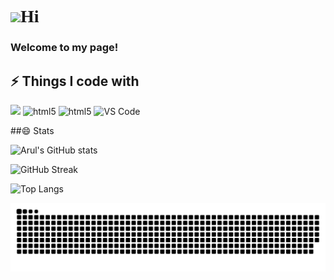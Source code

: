 <h1 style="font-family:cursive"><img src="https://c.tenor.com/xSI1Z0OAJQYAAAAi/smiling-face-with-halo-joypixels.gif" width="30"/>Hi</h1>
<h3>Welcome to my page!</h3> 

## ⚡ Things I code with

<p>
  <img  src="https://img.shields.io/badge/-C-13aa52?style=flat-square&logo=C&logoColor=white" />
  <img alt="html5" src="https://img.shields.io/badge/-HTML5-E34F26?style=flat-square&logo=html5&logoColor=white" />
  <img alt="html5" src=" https://www.freepik.com/free-icon/css-3_14840946.htm#page=1&query=css&position=19&from_view=author" />
  
  <img alt="VS Code" src="https://img.shields.io/badge/-VS_Code-007ACC?style=flat-square&logo=visual-studio-code&logoColor=white" /> 
</p>

##😄 Stats

![Arul's GitHub stats](https://github-readme-stats.vercel.app/api?username=Aruln3&show_icons=true&theme=radical)

![GitHub Streak](https://github-readme-streak-stats.herokuapp.com/?user=Aruln3&theme=radical)

![Top Langs](https://github-readme-stats.vercel.app/api/top-langs/?username=Aruln3&layout=compact&theme=radical&langs_count=6)

<img alt="contribution" src="https://github.com/Aruln3/Aruln3/blob/main/github-contribution-grid-snake.svg" />
